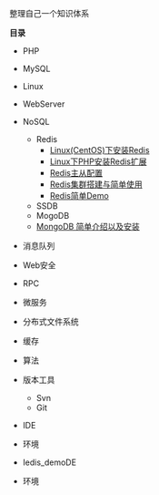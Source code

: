 整理自己一个知识体系


**目录**

 * PHP
 * MySQL
 * Linux
 * WebServer
 * NoSQL
    - Redis
      - [Linux(CentOS)下安装Redis][1]
      - [Linux下PHP安装Redis扩展][2]
      - [Redis主从配置][3]
      - [Redis集群搭建与简单使用][4]
      - [Redis简单Demo][5]
    - SSDB
    - MogoDB
     - [MongoDB 简单介绍以及安装][6]
 * 消息队列
 * Web安全
 * RPC
 * 微服务
 * 分布式文件系统
 * 缓存
 * 算法
 * 版本工具
    - Svn
    - Git
 * IDE
 * 环境


 * Iedis_demoDE
 * 环境


  [1]: http://www.zhazhablog.com/2017/02/13/Linux%28CentOS%29%E4%B8%8B%E5%AE%89%E8%A3%85Redis%EF%BC%88%E4%B8%80%EF%BC%89/
  [2]: http://www.zhazhablog.com/2017/02/21/Linux%E4%B8%8BPHP%E5%AE%89%E8%A3%85Redis%E6%89%A9%E5%B1%95%EF%BC%88%E4%BA%8C%EF%BC%89/
  [3]: http://www.zhazhablog.com/2017/03/07/Redis%E4%B8%BB%E4%BB%8E%E9%85%8D%E7%BD%AE%EF%BC%88%E4%B8%89%EF%BC%89/
  [4]: http://www.zhazhablog.com/2017/03/07/Redis%E9%9B%86%E7%BE%A4%E6%90%AD%E5%BB%BA%E4%B8%8E%E7%AE%80%E5%8D%95%E4%BD%BF%E7%94%A8%EF%BC%88%E5%9B%9B%EF%BC%89/
  [5]: https://github.com/a330202207/Redis_demo
  [6]: https://a330202207.github.io/2017/03/30/MongoDB%E7%AE%80%E5%8D%95%E4%BB%8B%E7%BB%8D%E4%BB%A5%E5%8F%8A%E5%AE%89%E8%A3%85%EF%BC%88%E4%B8%80%EF%BC%89/